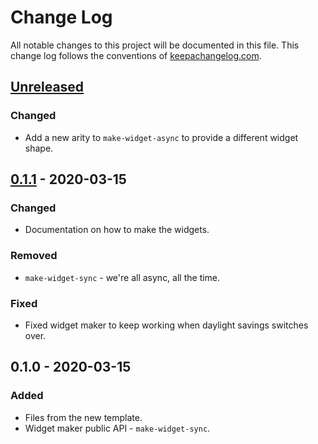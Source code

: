 # Change Log
All notable changes to this project will be documented in this file. This change log follows the conventions of [keepachangelog.com](http://keepachangelog.com/).

## [Unreleased]
### Changed
- Add a new arity to `make-widget-async` to provide a different widget shape.

## [0.1.1] - 2020-03-15
### Changed
- Documentation on how to make the widgets.

### Removed
- `make-widget-sync` - we're all async, all the time.

### Fixed
- Fixed widget maker to keep working when daylight savings switches over.

## 0.1.0 - 2020-03-15
### Added
- Files from the new template.
- Widget maker public API - `make-widget-sync`.

[Unreleased]: https://github.com/your-name/gossip/compare/0.1.1...HEAD
[0.1.1]: https://github.com/your-name/gossip/compare/0.1.0...0.1.1
